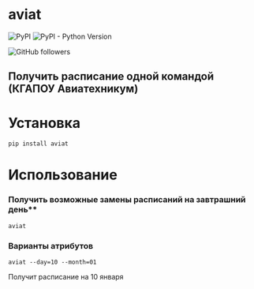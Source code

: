 # aviat
![PyPI](https://img.shields.io/pypi/v/aviat)
![PyPI - Python Version](https://img.shields.io/pypi/pyversions/aviat)

![GitHub followers](https://img.shields.io/github/followers/RedMooner?style=social)
## Получить расписание одной командой (КГАПОУ Авиатехникум)
# Установка 
    pip install aviat
# Использование
### Получить возможные замены расписаний на завтрашний день**
	

    aviat
    
###  Варианты атрибутов 
		

    aviat --day=10 --month=01
    
    
Получит расписание на 10 января 
